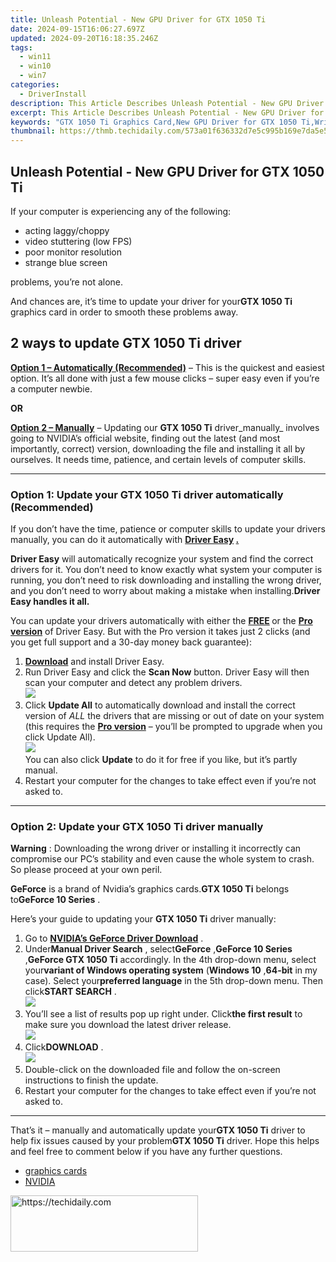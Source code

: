```yaml
---
title: Unleash Potential - New GPU Driver for GTX 1050 Ti
date: 2024-09-15T16:06:27.697Z
updated: 2024-09-20T16:18:35.246Z
tags:
  - win11
  - win10
  - win7
categories:
  - DriverInstall
description: This Article Describes Unleash Potential - New GPU Driver for GTX 1050 Ti
excerpt: This Article Describes Unleash Potential - New GPU Driver for GTX 1050 Ti
keywords: "GTX 1050 Ti Graphics Card,New GPU Driver for GTX 1050 Ti,Writers May Also Include Synonyms or Closely Related Terms:,GTX 1050 Ti Performance Boost,NVIDIA GTX 1050 Ti Updates,High-Performance GPU Drivers,GTX 1050 Ti Optimization Software"
thumbnail: https://thmb.techidaily.com/573a01f636332d7e5c995b169e7da5e56cb9c949cb98537f68160223a0f7de27.jpg
---
```


## Unleash Potential - New GPU Driver for GTX 1050 Ti

If your computer is experiencing any of the following:

* acting laggy/choppy
* video stuttering (low FPS)
* poor monitor resolution
* strange blue screen

problems, you’re not alone.

 And chances are, it’s time to update your driver for your**GTX 1050 Ti**  graphics card in order to smooth these problems away.

## 2 ways to update GTX 1050 Ti driver

[**Option 1 – Automatically (Recommended)**](#M1) – This is the quickest and easiest option. It’s all done with just a few mouse clicks – super easy even if you’re a computer newbie.

**OR**

[**Option 2 – Manually**](#M2) [](https://tools.techidaily.com/drivereasy/download/) – Updating our **GTX 1050 Ti**  driver_manually_ involves going to NVIDIA’s official website, finding out  the latest (and most importantly, correct) version, downloading the file and installing it all by ourselves. It needs time, patience, and certain levels of computer skills.

---

### Option 1: Update your **GTX 1050 Ti**   **driver**  automatically (Recommended)

 If you don’t have the time, patience or computer skills to update your drivers manually, you can do it automatically with **[Driver Easy](https://tools.techidaily.com/drivereasy/download/) [.](https://tools.techidaily.com/drivereasy/download/)**

**Driver Easy**   will automatically recognize your system and find the correct drivers for it. You don’t need to know exactly what system your computer is running, you don’t need to risk downloading and installing the wrong driver, and you don’t need to worry about making a mistake when installing.**Driver Easy handles it all.**

 You can update your drivers automatically with either the **[FREE](https://tools.techidaily.com/drivereasy/download/) [](https://tools.techidaily.com/drivereasy/download/)**  or the **[Pro version](https://tools.techidaily.com/drivereasy/download/)** [](https://tools.techidaily.com/drivereasy/download/) [](https://tools.techidaily.com/drivereasy/download/) of Driver Easy. But with the Pro version it takes just 2 clicks (and you get full support and a 30-day money back guarantee):

1. **[Download](https://tools.techidaily.com/drivereasy/download/)**  and install Driver Easy.
2. Run Driver Easy and click the **Scan Now** button. Driver Easy will then scan your computer and detect any problem drivers.  
![](https://images.drivereasy.com/wp-content/uploads/2018/07/img_5b594695d7c27.jpg)
3. Click **Update All** to automatically download and install the correct version of _ALL_ the drivers that are missing or out of date on your system (this requires the [**Pro version**](https://tools.techidaily.com/drivereasy/download/) – you’ll be prompted to upgrade when you click Update All).  
![](https://images.drivereasy.com/wp-content/uploads/2018/07/img_5b594602cca14.jpg)  
 You can also click **Update** to do it for free if you like, but it’s partly manual.
4. Restart your computer for the changes to take effect even if you’re not asked to.

---

### Option 2: Update your **GTX 1050 Ti**   **driver**   manually

**Warning** : Downloading the wrong driver or installing it incorrectly can compromise our PC’s stability and even cause the whole system to crash. So please proceed at your own peril.

**GeForce** is a brand of Nvidia’s graphics cards.**GTX 1050 Ti** belongs to**GeForce 10 Series** .

 Here’s your guide to updating your **GTX 1050 Ti** driver manually:

1. Go to **[NVIDIA’s GeForce Driver Download](https://tools.techidaily.com/drivereasy/download/)**  .
2. Under**Manual Driver Search** , select**GeForce** ,**GeForce 10 Series** ,**GeForce GTX 1050 Ti** accordingly. In the 4th drop-down menu, select your**variant of Windows operating system** (**Windows 10** ,**64-bit** in my case). Select your**preferred language** in the 5th drop-down menu. Then click**START SEARCH** .  
![](https://images.drivereasy.com/wp-content/uploads/2018/05/img_5b06692321344.jpg)
3. You’ll see a list of results pop up right under. Click**the first result** to make sure you download the latest driver release.  
![](https://images.drivereasy.com/wp-content/uploads/2018/05/img_5b067305a1425.jpg)
4. Click**DOWNLOAD** .  
![](https://images.drivereasy.com/wp-content/uploads/2018/05/img_5b0634e809b76.jpg)
5. Double-click on the downloaded file and follow the on-screen instructions to finish the update.
6. Restart your computer for the changes to take effect even if you’re not asked to.

---

 That’s it – manually and automatically update your**GTX 1050 Ti** driver to help fix issues caused by your problem**GTX 1050 Ti** driver. Hope this helps and feel free to comment below if you have any further questions.

* [graphics cards](https://tools.techidaily.com/drivereasy/download/)
* [NVIDIA](https://tools.techidaily.com/drivereasy/download/)

<ins class="adsbygoogle"
     style="display:block"
     data-ad-format="autorelaxed"
     data-ad-client="ca-pub-7571918770474297"
     data-ad-slot="1223367746"></ins>

<ins class="adsbygoogle"
     style="display:block"
     data-ad-client="ca-pub-7571918770474297"
     data-ad-slot="8358498916"
     data-ad-format="auto"
     data-full-width-responsive="true"></ins>



<!-- affiliate ads begin -->
<a href="https://aligracehair.sjv.io/c/5597632/2016129/19272" target="_top" id="2016129">
  <img src="//a.impactradius-go.com/display-ad/19272-2016129" border="0" alt="https://techidaily.com" width="300" height="90"/>
</a>
<img height="0" width="0" src="https://aligracehair.sjv.io/i/5597632/2016129/19272" style="position:absolute;visibility:hidden;" border="0" />
<!-- affiliate ads end -->

